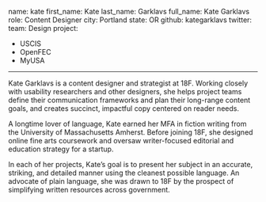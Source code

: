 name: kate
first_name: Kate
last_name: Garklavs
full_name: Kate Garklavs
role: Content Designer
city: Portland
state: OR
github: kategarklavs
twitter:
team: Design
project:
- USCIS
- OpenFEC
- MyUSA
---

Kate Garklavs is a content designer and strategist at 18F. Working closely with usability researchers and other designers, she helps project teams define their communication frameworks and plan their long-range content goals, and creates succinct, impactful copy centered on reader needs.

A longtime lover of language, Kate earned her MFA in fiction writing from the University of Massachusetts Amherst. Before joining 18F, she designed online fine arts coursework and oversaw writer-focused editorial and education strategy for a startup.

In each of her projects, Kate’s goal is to present her subject in an accurate, striking, and detailed manner using the cleanest possible language. An advocate of plain language, she was drawn to 18F by the prospect of simplifying written resources across government.



 
